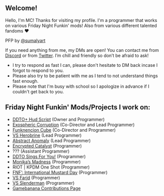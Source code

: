 ## Welcome!
Hello, I'm MC! Thanks for visiting my profile. I'm a programmer that works on various Friday Night Funkin' mods! Also from various different talented fandoms :heart:

PFP by [@sumalyart](https://x.com/sumalyart)  

If you need anything from me, my DMs are open! You can contact me from [Discord](https://discord.com/users/493176577270743041) or from [Twitter](https://x.com/BinaricMC). I’m chill and friendly so don’t be afraid to ask! 
- I try to respond as fast I can, please don't hesitate to DM back incase I forgot to respond to you. 
- Please also try to be patient with me as I tend to not understand things fast enough.
- Please note that I'm busy with school so I apologize in advance if I couldn't get back to you.

## Friday Night Funkin' Mods/Projects I work on: 
- [DDTO+ Hud Script](https://gamebanana.com/tools/12677) (Owner and Programmer)
- [Exospheric Corruption](https://x.com/Exozphere) (Co-Director and Lead Programmer)
- [Funknencion Cube](https://gamebanana.com/mods/407689) (Co-Director and Programmer) 
- [VS Herobrine](https://gamebanana.com/mods/329840) (Lead Programmer)
- [Abstract Anomaly](https://gamebanana.com/mods/518134) (Lead Programmer)
- [Encrypted Catalyst](https://gamebanana.com/mods/615657) (Programmer)
- ??? (Assistant Programmer)
- [DDTO Sings For You!](https://gamebanana.com/mods/398598) (Programmer) 
- [Monika’s Madness](https://x.com/MonikasMadness) (Programmer)
- RIOT | KPDM One Shot (Programmer)
- [FNF’: International Mustard Day](https://gamebanana.com/mods/611226) (Programmer)
- [VS Farjd](https://gamebanana.com/mods/604500) (Programmer)
- [VS Slenderman](https://gamebanana.com/mods/314201) (Programmer)
- [Gamebanana Contributions Page](https://gamebanana.com/members/submissions/contributions/2001960)

